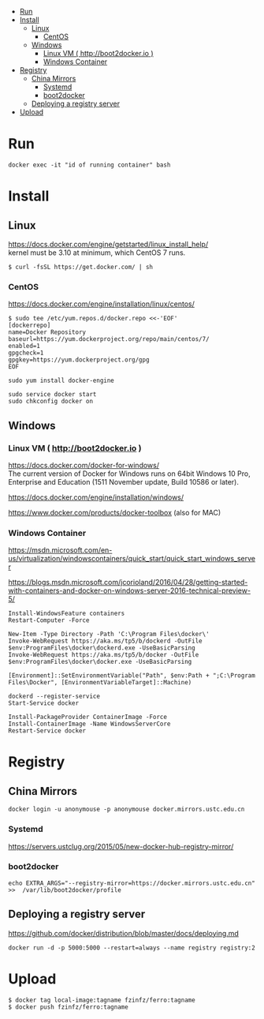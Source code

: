 <!-- TOC -->

- [Run](#run)
- [Install](#install)
	- [Linux](#linux)
		- [CentOS](#centos)
	- [Windows](#windows)
		- [Linux VM ( http://boot2docker.io )](#linux-vm-httpboot2dockerio-)
		- [Windows Container](#windows-container)
- [Registry](#registry)
	- [China Mirrors](#china-mirrors)
		- [Systemd](#systemd)
		- [boot2docker](#boot2docker)
	- [Deploying a registry server](#deploying-a-registry-server)
- [Upload](#upload)

<!-- /TOC -->

# Run
```
docker exec -it "id of running container" bash
```

# Install
## Linux
https://docs.docker.com/engine/getstarted/linux_install_help/  
kernel must be 3.10 at minimum, which CentOS 7 runs.
```
$ curl -fsSL https://get.docker.com/ | sh
```
### CentOS
https://docs.docker.com/engine/installation/linux/centos/

```
$ sudo tee /etc/yum.repos.d/docker.repo <<-'EOF'
[dockerrepo]
name=Docker Repository
baseurl=https://yum.dockerproject.org/repo/main/centos/7/
enabled=1
gpgcheck=1
gpgkey=https://yum.dockerproject.org/gpg
EOF

sudo yum install docker-engine

sudo service docker start
sudo chkconfig docker on
```

## Windows 
### Linux VM ( http://boot2docker.io )
https://docs.docker.com/docker-for-windows/  
The current version of Docker for Windows runs on 64bit Windows 10 Pro, Enterprise and Education (1511 November update, Build 10586 or later). 

https://docs.docker.com/engine/installation/windows/

https://www.docker.com/products/docker-toolbox  (also for MAC)


### Windows Container
https://msdn.microsoft.com/en-us/virtualization/windowscontainers/quick_start/quick_start_windows_server  

https://blogs.msdn.microsoft.com/jcorioland/2016/04/28/getting-started-with-containers-and-docker-on-windows-server-2016-technical-preview-5/  

```
Install-WindowsFeature containers
Restart-Computer -Force

New-Item -Type Directory -Path 'C:\Program Files\docker\'
Invoke-WebRequest https://aka.ms/tp5/b/dockerd -OutFile $env:ProgramFiles\docker\dockerd.exe -UseBasicParsing
Invoke-WebRequest https://aka.ms/tp5/b/docker -OutFile $env:ProgramFiles\docker\docker.exe -UseBasicParsing

[Environment]::SetEnvironmentVariable("Path", $env:Path + ";C:\Program Files\Docker", [EnvironmentVariableTarget]::Machine)

dockerd --register-service
Start-Service docker

Install-PackageProvider ContainerImage -Force
Install-ContainerImage -Name WindowsServerCore
Restart-Service docker
```

# Registry
## China Mirrors
```
docker login -u anonymouse -p anonymouse docker.mirrors.ustc.edu.cn 
```

### Systemd
https://servers.ustclug.org/2015/05/new-docker-hub-registry-mirror/

### boot2docker
```
echo EXTRA_ARGS="--registry-mirror=https://docker.mirrors.ustc.edu.cn"  >>  /var/lib/boot2docker/profile
```

## Deploying a registry server
https://github.com/docker/distribution/blob/master/docs/deploying.md  
```
docker run -d -p 5000:5000 --restart=always --name registry registry:2
``` 

# Upload
```
$ docker tag local-image:tagname fzinfz/ferro:tagname
$ docker push fzinfz/ferro:tagname
```

